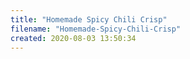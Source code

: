 ```yaml
---
title: "Homemade Spicy Chili Crisp"
filename: "Homemade-Spicy-Chili-Crisp"
created: 2020-08-03 13:50:34
---
```


